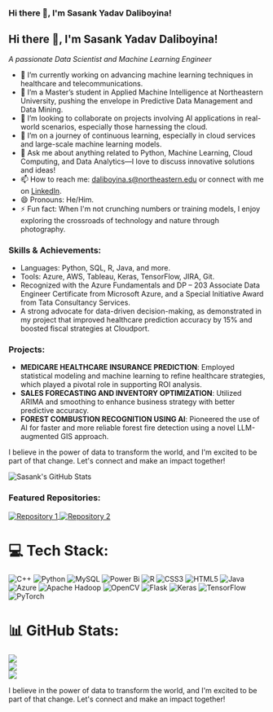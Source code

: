 ### Hi there 👋, I'm Sasank Yadav Daliboyina!
<!DOCTYPE html>
<html lang="en">
<head>
<meta charset="UTF-8">
<meta name="viewport" content="width=device-width, initial-scale=1.0">
<title>Sasank Yadav Daliboyina's Profile</title>
</head>
<body>

<div>
    <h2>Hi there 👋, I'm Sasank Yadav Daliboyina!</h2>
    <p><em>A passionate Data Scientist and Machine Learning Engineer</em></p>
</div>

<section>
    <ul>
        <li>🔭 I’m currently working on advancing machine learning techniques in healthcare and telecommunications.</li>
        <li>🌱 I’m a Master’s student in Applied Machine Intelligence at Northeastern University, pushing the envelope in Predictive Data Management and Data Mining.</li>
        <li>👯 I’m looking to collaborate on projects involving AI applications in real-world scenarios, especially those harnessing the cloud.</li>
        <li>🤔 I’m on a journey of continuous learning, especially in cloud services and large-scale machine learning models.</li>
        <li>💬 Ask me about anything related to Python, Machine Learning, Cloud Computing, and Data Analytics—I love to discuss innovative solutions and ideas!</li>
        <li>📫 How to reach me: <a href="mailto:daliboyina.s@northeastern.edu">daliboyina.s@northeastern.edu</a> or connect with me on <a href="Your-LinkedIn-Profile-URL" target="_blank">LinkedIn</a>.</li>
        <li>😄 Pronouns: He/Him.</li>
        <li>⚡ Fun fact: When I'm not crunching numbers or training models, I enjoy exploring the crossroads of technology and nature through photography.</li>
    </ul>
</section>

<h3>Skills & Achievements:</h3>
<ul>
    <li>Languages: Python, SQL, R, Java, and more.</li>
    <li>Tools: Azure, AWS, Tableau, Keras, TensorFlow, JIRA, Git.</li>
    <li>Recognized with the Azure Fundamentals and DP – 203 Associate Data Engineer Certificate from Microsoft Azure, and a Special Initiative Award from Tata Consultancy Services.</li>
    <li>A strong advocate for data-driven decision-making, as demonstrated in my project that improved healthcare prediction accuracy by 15% and boosted fiscal strategies at Cloudport.</li>
</ul>

<h3>Projects:</h3>
<ul>
    <li><strong>MEDICARE HEALTHCARE INSURANCE PREDICTION</strong>: Employed statistical modeling and machine learning to refine healthcare strategies, which played a pivotal role in supporting ROI analysis.</li>
    <li><strong>SALES FORECASTING AND INVENTORY OPTIMIZATION</strong>: Utilized ARIMA and smoothing to enhance business strategy with better predictive accuracy.</li>
    <li><strong>FOREST COMBUSTION RECOGNITION USING AI</strong>: Pioneered the use of AI for faster and more reliable forest fire detection using a novel LLM-augmented GIS approach.</li>
</ul>

<p>I believe in the power of data to transform the world, and I'm excited to be part of that change. Let's connect and make an impact together!</p>

<!-- GitHub Stats Card - Replace 'username' with your GitHub username -->
<div>
    <img src="https://github-readme-stats.vercel.app/api?username=sasankyadavd99&show_icons=true&theme=radical" alt="Sasank's GitHub Stats">
</div>

<!-- Add links to your featured GitHub Repositories -->
<h3>Featured Repositories:</h3>
<a href="link-to-your-repo-1">
    <img align="center" src="https://github-readme-stats.vercel.app/api/pin/?username=sasankyadavd99&repo=repo-name-1&theme=light" alt="Repository 1">
</a>
<a href="link-to-your-repo-2">
    <img align="center" src="https://github-readme-stats.vercel.app/api/pin/?username=sasankyadavd99&repo=repo-name-2&theme=light" alt="Repository 2">
</a>

</body>
</html>



# 💻 Tech Stack:
![C++](https://img.shields.io/badge/c++-%2300599C.svg?style=flat&logo=c%2B%2B&logoColor=white) ![Python](https://img.shields.io/badge/python-3670A0?style=flat&logo=python&logoColor=ffdd54) ![MySQL](https://img.shields.io/badge/mysql-%2300000f.svg?style=flat&logo=mysql&logoColor=white) ![Power Bi](https://img.shields.io/badge/power_bi-F2C811?style=flat&logo=powerbi&logoColor=black) ![R](https://img.shields.io/badge/r-%23276DC3.svg?style=flat&logo=r&logoColor=white) ![CSS3](https://img.shields.io/badge/css3-%231572B6.svg?style=flat&logo=css3&logoColor=white) ![HTML5](https://img.shields.io/badge/html5-%23E34F26.svg?style=flat&logo=html5&logoColor=white) ![Java](https://img.shields.io/badge/java-%23ED8B00.svg?style=flat&logo=openjdk&logoColor=white) ![Azure](https://img.shields.io/badge/azure-%230072C6.svg?style=flat&logo=microsoftazure&logoColor=white) ![Apache Hadoop](https://img.shields.io/badge/Apache%20Hadoop-66CCFF?style=flat&logo=apachehadoop&logoColor=black) ![OpenCV](https://img.shields.io/badge/opencv-%23white.svg?style=flat&logo=opencv&logoColor=white) ![Flask](https://img.shields.io/badge/flask-%23000.svg?style=flat&logo=flask&logoColor=white) ![Keras](https://img.shields.io/badge/Keras-%23D00000.svg?style=flat&logo=Keras&logoColor=white) ![TensorFlow](https://img.shields.io/badge/TensorFlow-%23FF6F00.svg?style=flat&logo=TensorFlow&logoColor=white) ![PyTorch](https://img.shields.io/badge/PyTorch-%23EE4C2C.svg?style=flat&logo=PyTorch&logoColor=white)
# 📊 GitHub Stats:
![](https://github-readme-stats.vercel.app/api?username=sasankyadavd99&theme=dark&hide_border=true&include_all_commits=true&count_private=false)<br/>
![](https://github-readme-streak-stats.herokuapp.com/?user=sasankyadavd99&theme=dark&hide_border=true)<br/>
![](https://github-readme-stats.vercel.app/api/top-langs/?username=sasankyadavd99&theme=dark&hide_border=true&include_all_commits=true&count_private=false&layout=compact)

<!-- Proudly created with GPRM ( https://gprm.itsvg.in ) -->



I believe in the power of data to transform the world, and I'm excited to be part of that change. Let's connect and make an impact together!




